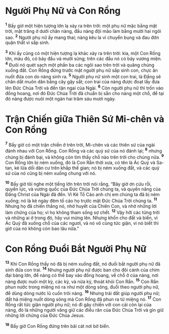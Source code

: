 

# Người Phụ Nữ và Con Rồng
<sup><b>1</b></sup> Bấy giờ một hiện tượng lớn lạ xảy ra trên trời: một phụ nữ mặc bằng mặt trời, mặt trăng ở dưới chân nàng, đầu nàng đội mão làm bằng mười hai ngôi sao. <sup><b>2</b></sup> Người phụ nữ ấy mang thai; nàng kêu la vì chuyển bụng và đau đớn quặn thắt vì sắp sinh.

<sup><b>3</b></sup> Khi ấy cũng có một hiện tượng lạ khác xảy ra trên trời: kìa, một Con Rồng lớn, màu đỏ, có bảy đầu và mười sừng; trên các đầu nó có bảy vương miện. <sup><b>4</b></sup> Đuôi nó quét sạch một phần ba các ngôi sao trên trời và quăng chúng xuống đất. Con Rồng đứng trước mặt người phụ nữ sắp sinh con, chực ăn nuốt đứa con do nàng sinh ra. <sup><b>5</b></sup> Người phụ nữ sinh một con trai, là Đấng sẽ chăn dắt muôn dân bằng cây gậy sắt; con trai của nàng được đoạt lấy đưa lên Đức Chúa Trời và đến tận ngai của Ngài. <sup><b>6</b></sup> Còn người phụ nữ thì trốn vào đồng hoang, nơi đó Đức Chúa Trời đã chuẩn bị sẵn cho nàng một chỗ, để tại đó nàng được nuôi một ngàn hai trăm sáu mươi ngày.

# Trận Chiến giữa Thiên Sứ Mi-chên và Con Rồng
<sup><b>7</b></sup> Bấy giờ có một trận chiến ở trên trời, Mi-chên và các thiên sứ của ngài đánh nhau với Con Rồng. Con Rồng và các quỷ sứ của nó đánh lại; <sup><b>8</b></sup> nhưng chúng bị đánh bại, và không còn tìm thấy chỗ nào trên trời cho chúng nữa. <sup><b>9</b></sup> Con Rồng lớn bị ném xuống, đó là Con Rắn thời xưa, có tên là Ác Quỷ và Sa-tan, kẻ lừa dối dân cư trên khắp thế gian; nó bị ném xuống đất, và các quỷ sứ của nó cũng bị ném xuống chung với nó.

<sup><b>10</b></sup> Bấy giờ tôi nghe một tiếng lớn trên trời nói rằng, “Bây giờ ơn cứu rỗi, quyền lực, và vương quốc của Đức Chúa Trời chúng ta, và quyền năng của Đấng Christ của Ngài đã đến. Vì Kẻ Tố Cáo anh chị em chúng ta đã bị ném xuống; nó là kẻ ngày đêm tố cáo họ trước mặt Đức Chúa Trời chúng ta. <sup><b>11</b></sup> Nhưng họ đã chiến thắng nó, nhờ huyết của Chiên Con, và nhờ những lời làm chứng của họ; vì họ không tham sống sợ chết. <sup><b>12</b></sup> Vậy hỡi các từng trời và những ai ở trong đó, hãy vui mừng lên. Nhưng khốn cho đất và biển, vì Ác Quỷ đã xuống chỗ của các ngươi, và nó vô cùng tức giận, vì nó biết thì giờ của nó không còn bao lâu nữa.”

# Con Rồng Đuổi Bắt Người Phụ Nữ
<sup><b>13</b></sup> Khi Con Rồng thấy nó đã bị ném xuống đất, nó đuổi bắt người phụ nữ đã sinh đứa con trai. <sup><b>14</b></sup> Nhưng người phụ nữ được ban cho đôi cánh của chim đại bàng lớn, để nàng có thể bay vào đồng hoang, về chỗ ở của nàng, nơi nàng được nuôi một kỳ, các kỳ, và nửa kỳ, thoát khỏi Con Rắn. <sup><b>15</b></sup> Con Rắn phun nước trong miệng nó ra như một dòng sông, đuổi theo người phụ nữ, để dùng dòng nước lũ cuốn trôi nàng. <sup><b>16</b></sup> Nhưng trái đất giúp người phụ nữ; đất hả miệng nuốt dòng sông mà Con Rồng đã phun ra từ miệng nó. <sup><b>17</b></sup> Con Rồng rất tức giận người phụ nữ; nó đi gây chiến với con cái còn lại của nàng, đó là những người vâng giữ các điều răn của Đức Chúa Trời và gìn giữ những lời chứng của Đức Chúa Jesus.

<sup><b>18</b></sup> Bấy giờ Con Rồng đứng trên bãi cát nơi bờ biển.

